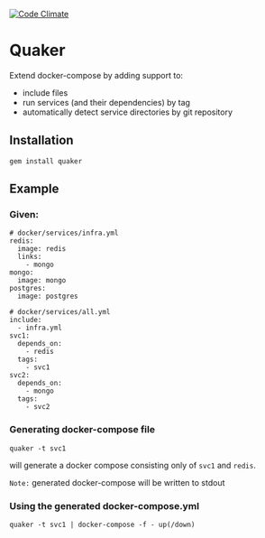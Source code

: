 [![Code Climate](https://codeclimate.com/github/igorshapiro/quaker/badges/gpa.svg)](https://codeclimate.com/github/igorshapiro/quaker)

# Quaker

Extend docker-compose by adding support to:
- include files
- run services (and their dependencies) by tag
- automatically detect service directories by git repository

## Installation

```
gem install quaker
```

## Example

### Given:

```
# docker/services/infra.yml
redis:
  image: redis
  links:
    - mongo
mongo:
  image: mongo
postgres:
  image: postgres
```

```
# docker/services/all.yml
include:
  - infra.yml
svc1:
  depends_on:
    - redis
  tags:
    - svc1
svc2:
  depends_on:
    - mongo
  tags:
    - svc2

```

### Generating docker-compose file

```
quaker -t svc1
```

will generate a docker compose consisting only of `svc1` and `redis`.

`Note:` generated docker-compose will be written to stdout

### Using the generated docker-compose.yml

```
quaker -t svc1 | docker-compose -f - up(/down)
```

